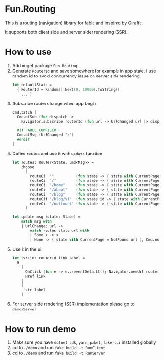 # Fun.Routing

This is a routing (navigation) library for fable and inspired by Giraffe.

It supports both client side and server sider rendering (SSR).


# How to use
1. Add nuget package `Fun.Routing`
2. Generate `RouterId` and save somewhere for example in app state. I use random id to avoid concurrency issue on server side rendering.
    ```fsharp
    let defaultState =
      { RouterId = Random().Next(0, 10000).ToString()
        ... }
    ```
3. Subscribe router change when app begin
    ```fsharp
    Cmd.batch [
      Cmd.ofSub (fun dispatch ->
        Navigator.subscribe routerId (fun url -> UrlChanged url |> dispatch))

      #if FABLE_COMPILER
      Cmd.ofMsg (UrlChanged "/")
      #endif
    ]
    ```
4. Define routes and use it with `update` function
    ```fsharp
    let routes: Router<State, Cmd<Msg>> =
        choose
          [
            routeCi  ""          (fun state -> { state with CurrentPage = Home "Home" }, Cmd.none)
            routeCi  "/"         (fun state -> { state with CurrentPage = Home "Home" }, Cmd.none)
            routeCi  "/home"     (fun state -> { state with CurrentPage = Home "Home" }, Cmd.none)
            routeCi  "/about"    (fun state -> { state with CurrentPage = About }, Cmd.none)
            routeCi  "/blog"     (fun state -> { state with CurrentPage = Blog None }, Cmd.none)
            routeCif "/blog/%i"  (fun state id -> { state with CurrentPage = Blog (Some id) }, Cmd.none)
            routeCi  "/notfound" (fun state -> { state with CurrentPage = NotFound "404" }, Cmd.none)
          ]

    let update msg (state: State) =
        match msg with
        | UrlChanged url ->
            match routes state url with
            | Some x -> x
            | None -> { state with CurrentPage = NotFound url }, Cmd.none
    ```
5. Use it in the ui.
    ```fsharp
    let ssrLink routerId link label =
      a 
        [
          OnClick (fun e -> e.preventDefault(); Navigator.newUrl routerId link)
          Href link
        ] 
        [
          str label
        ] 
    ```
6. For server side rendering (SSR) implementation please go to `demo/Server`


# How to run demo
1. Make sure you have `dotnet sdk`, `yarn`, `paket`, `fake-cli` installed globally
2. cd to `./demo` and run `fake build -t RunClient`
3. cd to `./demo` and run `fake build -t RunServer` 